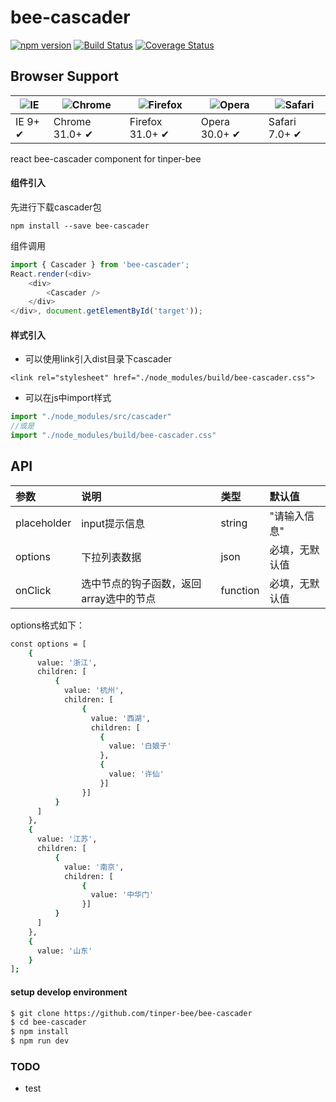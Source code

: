 # bee-cascader

[![npm version](https://img.shields.io/npm/v/bee-cascader.svg)](https://www.npmjs.com/package/bee-cascader)
[![Build Status](https://img.shields.io/travis/tinper-bee/bee-cascader/master.svg)](https://travis-ci.org/tinper-bee/bee-cascader)
[![Coverage Status](https://coveralls.io/repos/github/tinper-bee/bee-cascader/badge.svg?branch=master)](https://coveralls.io/github/tinper-bee/bee-cascader?branch=master)


## Browser Support

|![IE](https://raw.github.com/alrra/browser-logos/master/internet-explorer/internet-explorer_48x48.png) | ![Chrome](https://raw.github.com/alrra/browser-logos/master/chrome/chrome_48x48.png) | ![Firefox](https://raw.github.com/alrra/browser-logos/master/firefox/firefox_48x48.png) | ![Opera](https://raw.github.com/alrra/browser-logos/master/opera/opera_48x48.png) | ![Safari](https://raw.github.com/alrra/browser-logos/master/safari/safari_48x48.png)|
| --- | --- | --- | --- | --- |
| IE 9+ ✔ | Chrome 31.0+ ✔ | Firefox 31.0+ ✔ | Opera 30.0+ ✔ | Safari 7.0+ ✔ |


react bee-cascader component for tinper-bee

#### 组件引入
先进行下载cascader包
```
npm install --save bee-cascader
```
组件调用
```js
import { Cascader } from 'bee-cascader';
React.render(<div>
    <div>
        <Cascader />
    </div>
</div>, document.getElementById('target'));
```
#### 样式引入
- 可以使用link引入dist目录下cascader
```
<link rel="stylesheet" href="./node_modules/build/bee-cascader.css">
```
- 可以在js中import样式
```js
import "./node_modules/src/cascader"
//或是
import "./node_modules/build/bee-cascader.css"
```



## API

|参数|说明|类型|默认值|
|:---|:----|:---|:------|
|placeholder	|input提示信息|	string	|"请输入信息"|
|options	|下拉列表数据	|json|	必填，无默认值|
|onClick	|选中节点的钩子函数，返回array选中的节点| function |	必填，无默认值|


options格式如下：
```bash
const options = [
	{
	  value: '浙江',
	  children: [
		  {
		    value: '杭州',
		    children: [
			    {
			      value: '西湖',
			      children: [
				    {
				      value: '白娘子'
				    },
				    {
				      value: '许仙'
				    }]
			    }]
		  }
	  ]
	},
	{
	  value: '江苏',
	  children: [
		  {
		    value: '南京',
		    children: [
			    {
			      value: '中华门'
			    }]
		  }
	  ]
	},
	{
	  value: '山东'
	}
];
```

#### setup develop environment

```sh
$ git clone https://github.com/tinper-bee/bee-cascader
$ cd bee-cascader
$ npm install
$ npm run dev
```
### TODO
- test



